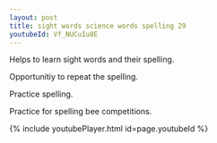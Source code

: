 ```yaml
---
layout: post
title: sight words science words spelling 29
youtubeId: Vf_NUCuIu8E
---
```

 
 
Helps to learn sight words and their spelling.

Opportunitiy to repeat the spelling. 

Practice spelling. 
 
Practice for spelling bee competitions. 
 
{% include youtubePlayer.html id=page.youtubeId %}
 
 
